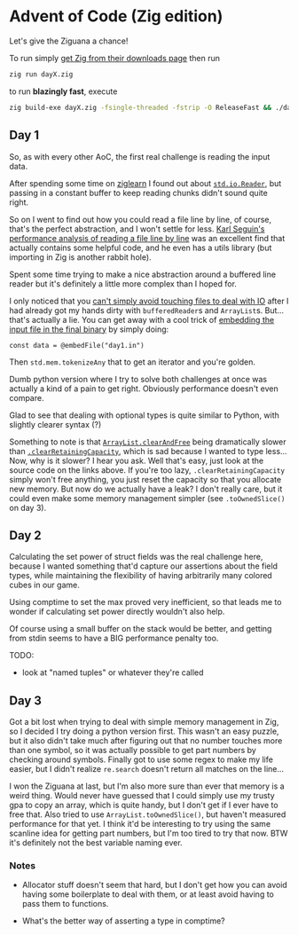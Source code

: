 # Advent of Code (Zig edition)

Let's give the Ziguana a chance!

To run simply [get Zig from their downloads page](https://ziglang.org/download/) then run

```sh
zig run dayX.zig
```

to run __blazingly fast__, execute

```sh
zig build-exe dayX.zig -fsingle-threaded -fstrip -O ReleaseFast && ./dayX
```

## Day 1

So, as with every other AoC, the first real challenge is reading the input data.

After spending some time on [ziglearn](https://ziglearn.org) I found out about [`std.io.Reader`](https://ziglearn.org/chapter-2/#readers-and-writers), but passing in a constant buffer to keep reading chunks didn't sound quite right.

So on I went to find out how you could read a file line by line, of course, that's the perfect
abstraction, and I won't settle for less.
[Karl Seguin's performance analysis of reading a file line by line](https://www.openmymind.net/Performance-of-reading-a-file-line-by-line-in-Zig/) was
an excellent find that actually contains some helpful code, and he even has a utils library
(but importing in Zig is another rabbit hole).

Spent some time trying to make a nice abstraction around a buffered line reader but it's definitely
a little more complex than I hoped for.

I only noticed that you [can't simply avoid touching files to deal with IO](./hello_world.zig) after I had already got
my hands dirty with `bufferedReader`s and `ArrayList`s.
But... that's actually a lie.
You can get away with a cool trick of [embedding the input file in the final binary](https://xyquadrat.ch/2021/12/01/reading-files-in-zig/) by simply doing:

```zig
const data = @embedFile("day1.in")
```

Then `std.mem.tokenizeAny` that to get an iterator and you're golden.

Dumb python version where I try to solve both challenges at once was actually a kind of a pain to
get right.
Obviously performance doesn't even compare.

Glad to see that dealing with optional types is quite similar to Python, with slightly clearer
syntax (?)

Something to note is that [`ArrayList.clearAndFree`](https://ziglang.org/documentation/master/std/#A;std:ArrayList.clearAndFree) being
dramatically slower than [`.clearRetainingCapacity`](https://ziglang.org/documentation/master/std/#A;std:ArrayList.clearRetainingCapacity), which is sad because I wanted to type less...
Now, why is it slower? I hear you ask. Well that's easy, just look at the source code on the
links above.
If you're too lazy, `.clearRetainingCapacity` simply won't free anything, you just reset the
capacity so that you allocate new memory.
But now do we actually have a leak? I don't really care, but it could even make some memory
management simpler (see `.toOwnedSlice()` on day 3).

## Day 2

Calculating the set power of struct fields was the real challenge here, because I wanted something
that'd capture our assertions about the field types, while maintaining the flexibility of having
arbitrarily many colored cubes in our game.

Using comptime to set the max proved very inefficient, so that leads me to wonder if calculating
set power directly wouldn't also help.

Of course using a small buffer on the stack would be better, and getting from stdin seems to have a
BIG performance penalty too.

TODO:
- look at "named tuples" or whatever they're called

## Day 3

Got a bit lost when trying to deal with simple memory management in Zig, so I decided I try doing a
python version first.
This wasn't an easy puzzle, but it also didn't take much after figuring out that no number touches
more than one symbol, so it was actually possible to get part numbers by checking around symbols.
Finally got to use some regex to make my life easier, but I didn't realize `re.search` doesn't
return all matches on the line...

I won the Ziguana at last, but I'm also more sure than ever that memory is a weird thing.
Would never have guessed that I could simply use my trusty gpa to copy an array, which is quite
handy, but I don't get if I ever have to free that.
Also tried to use `ArrayList.toOwnedSlice()`, but haven't measured performance for that yet.
I think it'd be interesting to try using the same scanline idea for getting part numbers, but I'm
too tired to try that now.
BTW it's definitely not the best variable naming ever.

### Notes

- Allocator stuff doesn't seem that hard, but I don't get how you can avoid having some boilerplate
  to deal with them, or at least avoid having to pass them to functions.

- What's the better way of asserting a type in comptime?
